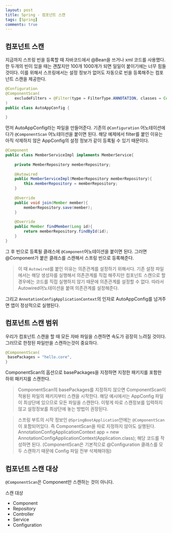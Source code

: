 ```yaml
---
layout: post
title: Spring - 컴포넌트 스캔
tags: [Spring]
comments: true
---
```


## 컴포넌트 스캔

지금까지 스프링 빈을 등록할 때 자바코드에서 @Bean을 쓰거나 xml 코드를 사용했다. 한 두개의 빈이 있을 때는 괜찮지만 100개 1000개가 되면 일일이 붙이기에는 너무 힘들것이다. 이를 위해서 스프링에서는 설정 정보가 없어도 자동으로 빈을 등록해주는 컴포넌트 스캔을 제공한다. 

```java
@Configuration
@ComponentScan(
    excludeFilters = @Filter(type = FilterType.ANNOTATION, classes = Configuration.class)
)
public class AutoAppConfig {
    
}
```

먼저 AutoAppConfig라는 파일을 만들어준다. 기존의 `@Configuration` 어노테이션에다가 `@ComponentScan` 어노테이션을 붙이면 된다. 해당 예제에서 filter를 붙인 이유는 아직 삭제하지 않은 AppConfig의 설정 정보가 같이 등록될 수 있기 때문이다.

```java
@Component
public class MemberServiceImpl implements MemberService{
    
    private MemberRepository memberRepository;
    
    @Autowired
    public MemberServiceImpl(MemberRepository memberRepository){
        this.memberRepository = memberRepository;
    }
    
    @Override 
    public void join(Member member){
        memberRepository.save(member);
    }    
    
    @Override 
    public Member findMember(Long id){
        return memberRepository.findById(id);
    }
}
```

그 후 빈으로 등록될 클래스에 `@Component`어노테이션을 붙이면 된다. 그러면 @Component가 붙은 클래스를 스캔해서 스프링 빈으로 등록해준다.

> 이 때 `Autowired`를 붙인 이유는 의존관계를 설정하기 위해서다. 기존 설정 파일에서는 해당 생성자를 실행해서 의존관계를 직접 해주지만 컴포넌트 스캔으로 할 경우에는 코드를 직접 실행하지 않기 때문에 의존관계를 설정할 수 없다. 따라서 Autowired어노테이션을 붙여 의존관계를 설정해준다.

그리고 `AnnotationConfigApplicationContext`의 인자로 AutoAppConfig를 넘겨주면 앱이 정상적으로 실행된다. 

## 컴포넌트 스캔 범위

우리가 컴포넌트 스캔을 할 때 모든 자바 파일을 스캔하면 속도가 굉장히 느려질 것이다. 그러므로 한정된 파일만을 스캔하는것이 중요하다.

```java
@ComponentScan(
 basePackages = "hello.core",
}
```

ComponentScan의 옵션으로 basePackages을 지정하면 지정한 패키지를 포함한 하위 패키지를 스캔한다. 

> ComponentScan의 basePackages를 지정하지 않으면 ComponentScan이 적용된 파일의 패키지부터 스캔을 시작한다. 해당 예시에서는 AppConfig 파일이 최상단에 있으므로 모든 파일을 스캔한다. 이렇게 따로 스캔정보를 입력하지 않고 설정정보를 최상단에 놓는 방법이 권장된다.

> 스프링 부트의 시작 정보인 `@SpringBootApplication`안에는 `@ComponentScan`이 포함되어있다. 즉 ComponentScan을 따로 지정하지 않아도 실행된다. AnnotationConfigApplicationContext app = new AnnotationConfigApplicationContext(Application.class); 해당 코드를 작성하면 된다. (ComponentScan은 기본적으로 @Configuration 클래스를 모두 스캔하기 때문에 Config 파일 전부 삭제해야됨)

## 컴포넌트 스캔 대상

`@ComponentScan`은 Component만 스캔하는 것이 아니다.

스캔 대상

- Component
- Repository
- Controller
- Service
- Configuration     


